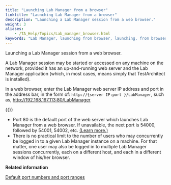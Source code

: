 ```yaml
--- 
title: "Launching Lab Manager from a browser"
linktitle: "Launching Lab Manager from a browser"
description: "Launching a Lab Manager session from a web browser."
weight: 3
aliases: 
    - /TA_Help/Topics/Lab_manager_browser.html
keywords: "Lab Manager, launching from browser, launching, from browser"
---
```


Launching a Lab Manager session from a web browser.

A Lab Manager session may be started or accessed on any machine on the network, provided it has an up-and-running web server and the Lab Manager application \(which, in most cases, means simply that TestArchitect is installed\).

In a web browser, enter the Lab Manager web server IP address and port in the address bar, in the form of: `http://{server IP:port }/LabManager`, such as, http://192.168.167.113:80/LabManager

{{<note>}}

-   Port 80 is the default port of the web server which launches Lab Manager from a web browser. If unavailable, the next port is 54000, followed by 54001, 54002, etc. [\(Learn more.\)](/administration-guide/default-port-numbers-and-port-ranges#row.LM)
-   There is no practical limit to the number of users who may concurrently be logged in to a given Lab Manager instance on a machine. For that matter, one user may also be logged in to multiple Lab Manager sessions concurrently, each on a different host, and each in a different window of his/her browser.



**Related information**  


[Default port numbers and port ranges](/administration-guide/default-port-numbers-and-port-ranges)

